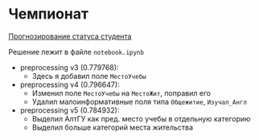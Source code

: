 # Чемпионат

[Прогнозирование статуса студента](https://hacks-ai.ru/championships/758263)

Решение лежит в файле `notebook.ipynb`

* preprocessing v3 (0.779768): 
  * Здесь я добавил поле `МестоУчебы`
* preprocessing v4 (0.796647): 
  * Изменил поле `МестоУчебы` на `МестоЖит`, поправил его
  * Удалил малоинформативные поля типа `Общежитие`, `Изучал_Англ`
* preprocessing v5 (0.784932):
  * Выделил АлтГУ как пред. место учебы в отдельную категорию
  * Выделил больше категорий места жительства